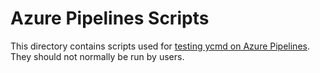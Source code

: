 Azure Pipelines Scripts
=======================

This directory contains scripts used for [testing ycmd on Azure
Pipelines](https://dev.azure.com/YouCompleteMe/YCM/_build?definitionId=2). They
should not normally be run by users.
